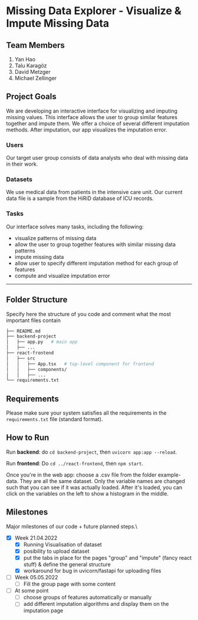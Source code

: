 # Missing Data Explorer - Visualize & Impute Missing Data

## Team Members
1. Yan Hao
2. Talu Karagöz
3. David Metzger
4. Michael Zellinger

## Project Goals
We are developing an interactive interface for visualizing and imputing missing values. This interface allows the user to group similar features together and impute them. We offer a choice of several different imputation methods. After imputation, our app visualizes the imputation error.

### Users
Our target user group consists of data analysts who deal with missing data in their work.

### Datasets
We use medical data from patients in the intensive care unit. Our current data file is a sample from the HiRiD database of ICU records.

### Tasks
Our interface solves many tasks, including the following:
  - visualize patterns of missing data
  - allow the user to group together features with similar missing data patterns
  - impute missing data 
  - allow user to specify different imputation method for each group of features
  - compute and visualize imputation error

- - -
## Folder Structure
Specify here the structure of you code and comment what the most important files contain

``` bash
├── README.md  
├── backend-project
│   ├── app.py   # main app
│   ├── ...
├── react-frontend
│   ├── src
│   │   ├── App.tsx   # top-level component for frontend
│   │   ├── components/
│   │   ├── ...
└── requirements.txt
```

## Requirements
<!-- Write here all intructions to build the environment and run your code.\
**NOTE:** If we cannot run your code following these requirements we will not be able to evaluate it. -->
Please make sure your system satisfies all the requirements in the `requirements.txt` file (standard format).

## How to Run
<!-- Write here **DETAILED** intructions on how to run your code.\
**NOTE:** If we cannot run your code following these instructions we will not be able to evaluate it. -->

Run **backend**: do `cd backend-project`, then `uvicorn app:app --reload`.

Run **frontend**: Do `cd ../react-frontend`, then `npm start`.

Once you're in the web app: choose a .csv file from the folder example-data. They are all the same dataset. Only the variable names are changed such that you can see if it was actually loaded. After it's loaded, you can click on the variables on the left to show a histogram in the middle.     



## Milestones
Major milestones of our code + future planned steps.\

- [x] Week 21.04.2022 
  - [x] Running Visualisation of dataset
  - [x] posibility to upload dataset
  - [x] put the tabs in place for the pages "group" and "impute" (fancy react stuff) & define the general structure
  - [x] workaround for bug in uvicorn/fastapi for uploading files

- [ ] Week 05.05.2022
  - [ ] Fill the group page with some content

- [ ] At some point  
  - [ ] choose groups of features automatically or manually
  - [ ] add different imputation algorithms and display them on the imputation page

<!-- Create a list subtask.\
Open an issue for each subtask. Once you create a subtask, link the corresponding issue.\
Create a merge request (with corresponding branch) from each issue.\
Finally accept the merge request once issue is resolved. Once you complete a task, link the corresponding merge commit.\
Take a look at [Issues and Branches](https://www.youtube.com/watch?v=DSuSBuVYpys) for more details.  -->
<!-- 
This will help you have a clearer overview of what you are currently doing, track your progress and organise your work among yourselves. Moreover it gives us more insights on your progress.   -->

<!-- ## Versioning
Create stable versions of your code each week by using gitlab tags.\
Take a look at [Gitlab Tags](https://docs.gitlab.com/ee/topics/git/tags.html) for more details. 

Then list here the weekly tags. \
We will evaluate your code every week, based on the corresponding version.

Tags:
- Week 1: [Week 1 Tag](https://gitlab.inf.ethz.ch/COURSE-XAI-IML22/dummy-fullstack/-/tags/stable-readme)
- Week 2: ..
- Week 3: ..
- ... -->


